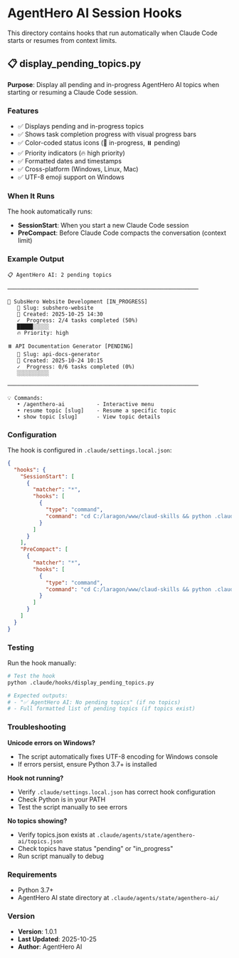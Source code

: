 # AgentHero AI Session Hooks

This directory contains hooks that run automatically when Claude Code starts or resumes from context limits.

## 📋 display_pending_topics.py

**Purpose**: Display all pending and in-progress AgentHero AI topics when starting or resuming a Claude Code session.

### Features

- ✅ Displays pending and in-progress topics
- ✅ Shows task completion progress with visual progress bars
- ✅ Color-coded status icons (🔄 in-progress, ⏸️ pending)
- ✅ Priority indicators (🔥 high priority)
- ✅ Formatted dates and timestamps
- ✅ Cross-platform (Windows, Linux, Mac)
- ✅ UTF-8 emoji support on Windows

### When It Runs

The hook automatically runs:
- **SessionStart**: When you start a new Claude Code session
- **PreCompact**: Before Claude Code compacts the conversation (context limit)

### Example Output

```
📋 AgentHero AI: 2 pending topics

────────────────────────────────────────────────────────────

🔄 SubsHero Website Development [IN_PROGRESS]
   📂 Slug: subshero-website
   📅 Created: 2025-10-25 14:30
   ✓  Progress: 2/4 tasks completed (50%)
   █████░░░░░
   🔥 Priority: high

⏸️ API Documentation Generator [PENDING]
   📂 Slug: api-docs-generator
   📅 Created: 2025-10-24 10:15
   ✓  Progress: 0/6 tasks completed (0%)
   ░░░░░░░░░░

────────────────────────────────────────────────────────────

💡 Commands:
   • /agenthero-ai          - Interactive menu
   • resume topic [slug]    - Resume a specific topic
   • show topic [slug]      - View topic details
```

### Configuration

The hook is configured in `.claude/settings.local.json`:

```json
{
  "hooks": {
    "SessionStart": [
      {
        "matcher": "*",
        "hooks": [
          {
            "type": "command",
            "command": "cd C:/laragon/www/claud-skills && python .claude/hooks/display_pending_topics.py"
          }
        ]
      }
    ],
    "PreCompact": [
      {
        "matcher": "*",
        "hooks": [
          {
            "type": "command",
            "command": "cd C:/laragon/www/claud-skills && python .claude/hooks/display_pending_topics.py"
          }
        ]
      }
    ]
  }
}
```

### Testing

Run the hook manually:

```bash
# Test the hook
python .claude/hooks/display_pending_topics.py

# Expected outputs:
# - "✅ AgentHero AI: No pending topics" (if no topics)
# - Full formatted list of pending topics (if topics exist)
```

### Troubleshooting

**Unicode errors on Windows?**
- The script automatically fixes UTF-8 encoding for Windows console
- If errors persist, ensure Python 3.7+ is installed

**Hook not running?**
- Verify `.claude/settings.local.json` has correct hook configuration
- Check Python is in your PATH
- Test the script manually to see errors

**No topics showing?**
- Verify topics.json exists at `.claude/agents/state/agenthero-ai/topics.json`
- Check topics have status "pending" or "in_progress"
- Run script manually to debug

### Requirements

- Python 3.7+
- AgentHero AI state directory at `.claude/agents/state/agenthero-ai/`

### Version

- **Version**: 1.0.1
- **Last Updated**: 2025-10-25
- **Author**: AgentHero AI

